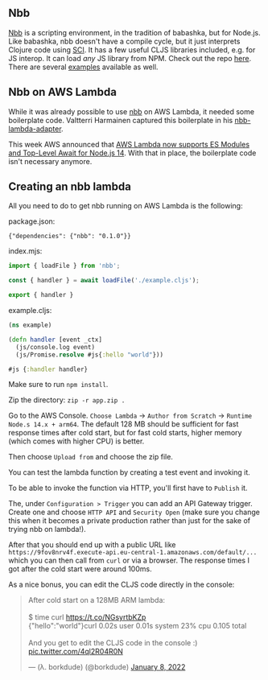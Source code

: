 ## Nbb

[Nbb](https://github.com/babashka/nbb) is a scripting environment, in the
tradition of babashka, but for Node.js. Like babashka, nbb doesn't have a
compile cycle, but it just interprets Clojure code using
[SCI](https://github.com/babashka/sci). It has a few useful CLJS libraries
included, e.g. for JS interop. It can load _any_ JS library from NPM. Check out
the repo [here](https://github.com/babashka/nbb). There are several
[examples](https://github.com/babashka/nbb/tree/main/examples) available as
well.

## Nbb on AWS Lambda

While it was already possible to use [nbb](https://github.com/babashka/nbb) on
AWS Lambda, it needed some boilerplate code. Valtterri Harmainen captured this
boilerplate in his
[nbb-lambda-adapter](https://github.com/vharmain/nbb-lambda-adapter).

This week AWS announced that [AWS Lambda now supports ES Modules and Top-Level
Await for Node.js
14](https://aws.amazon.com/about-aws/whats-new/2022/01/aws-lambda-es-modules-top-level-await-node-js-14/).
With that in place, the boilerplate code isn't necessary anymore.

## Creating an nbb lambda

All you need to do to get nbb running on AWS Lambda is the following:

package.json:
```
{"dependencies": {"nbb": "0.1.0"}}
```

index.mjs:
``` javascript
import { loadFile } from 'nbb';

const { handler } = await loadFile('./example.cljs');

export { handler }
```

example.cljs:
``` clojure
(ns example)

(defn handler [event _ctx]
  (js/console.log event)
  (js/Promise.resolve #js{:hello "world"}))

#js {:handler handler}
```

Make sure to run `npm install`.

Zip the directory: `zip -r app.zip .`

Go to the AWS Console. `Choose Lambda` -> `Author from Scratch` -> `Runtime Node.s 14.x + arm64`.
The default 128 MB should be sufficient for fast response
times after cold start, but for fast cold starts, higher memory (which comes
with higher CPU) is better.

Then choose `Upload from` and choose the zip file.

You can test the lambda function by creating a test event and invoking it.

To be able to invoke the function via HTTP, you'll first have to `Publish` it.

The, under `Configuration > Trigger` you can add an API Gateway trigger. Create
one and choose `HTTP API` and `Security Open` (make sure you change this when it
becomes a private production rather than just for the sake of trying nbb on
lambda!).

After that you should end up with a public URL like
`https://9fov8nrv4f.execute-api.eu-central-1.amazonaws.com/default/...` which
you can then call from `curl` or via a browser. The response times I got after
the cold start were around 100ms.

As a nice bonus, you can edit the CLJS code directly in the console:

<blockquote class="twitter-tweet"><p lang="en" dir="ltr">After cold start on a 128MB ARM lambda:<br><br>$ time curl <a href="https://t.co/NGsyrtbKZp">https://t.co/NGsyrtbKZp</a><br>{&quot;hello&quot;:&quot;world&quot;}curl 0.02s user 0.01s system 23% cpu 0.105 total<br><br>And you get to edit the CLJS code in the console :) <a href="https://t.co/4ql2R04R0N">pic.twitter.com/4ql2R04R0N</a></p>&mdash; (λ. borkdude) (@borkdude) <a href="https://twitter.com/borkdude/status/1479786184557617160?ref_src=twsrc%5Etfw">January 8, 2022</a></blockquote> <script async src="https://platform.twitter.com/widgets.js" charset="utf-8"></script>
